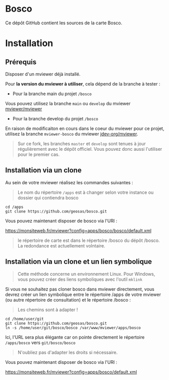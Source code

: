 # Bosco
Ce dépôt GitHub contient les sources de la carte Bosco.

# Installation

## Prérequis

Disposer d'un mviewer déjà installé.

Pour **la version du mviewer à utiliser**, cela dépend de la branche à tester :

* Pour la branche main du projet  `/bosco`

Vous pouvez utilisez la branche `main` ou `develop` du mviewer [mviewer/mviewer](https://github.com/mviewer/mviewer)

* Pour la branche develop du projet `/bosco`

En raison de modificaiton en cours dans le coeur du mviewer pour ce projet, utilisez la branche `mviewer-bosco` du mviewer [jdev-org/mviewer](https://github.com/jdev-org/mviewer).

> Sur ce fork, les branches `master` et `develop` sont tenues à jour régulièrement avec le dépôt officiel. Vous pouvez donc aussi l'utiliser pour le premier cas.

## Installation via un clone

Au sein de votre mviewer réalisez les commandes suivantes :

> Le nom du répertoire `/apps` est à changer selon votre instance ou dossier qui contiendra bosco

```
cd /apps
git clone https://github.com/geosas/bosco.git
```

Vous pouvez maintenant disposer de bosco via l'URl :

https://monsiteweb.fr/mviewer?config=apps/bosco/bosco/default.xml

> le répertoire de carte est dans le répertoire /bosco du dépôt /bosco. La redondance est actuellement volntaire.

## Installation via un clone et un lien symbolique

> Cette méthode concerne un environnement Linux. Pour Windows, vous pouvez créer des liens symboliques avec l'outil `mklink`

Si vous ne souhaitez pas cloner bosco dans mviewer directement, vous devrez créer un lien symbolique entre le répertoire /apps de votre mviewer (ou autre répertoire de consultation) et le répertoire /bosco :

> Les chemins sont à adapter !

```
cd /home/user/git
git clone https://github.com/geosas/bosco.git
ln -s /home/user/git/bosco/bosco /var/www/mviewer/apps/bosco
```
Ici, l'URL sera plus élégante car on pointe directement le répertoire `/apps/bosco` vers `git/bosco/bosco`

> N'oubliez pas d'adapter les droits si nécessaire.

Vous pouvez maintenant disposer de bosco via l'URl :

https://monsiteweb.fr/mviewer?config=apps/bosco/default.xml

